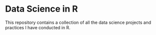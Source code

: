 # Data Science in R
This repository contains a collection of all the data science projects and practices I have conducted in R. 
